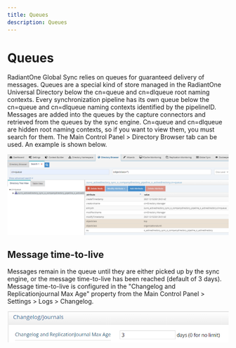 ```yaml
---
title: Queues
description: Queues
---
```


# Queues

RadiantOne Global Sync relies on queues for guaranteed delivery of messages. Queues are a special kind of store managed in the RadiantOne Universal Directory below the cn=queue and cn=dlqueue root naming contexts. Every synchronization pipeline has its own queue below the cn=queue and cn=dlqueue naming contexts identified by the pipelineID. Messages are added into the queues by the capture connectors and retrieved from the queues by the sync engine. Cn=queue and cn=dlqueue are hidden root naming contexts, so if you want to view them, you must search for them. The Main Control Panel > Directory Browser tab can be used. An example is shown below.

![The Directory Browser tab in the Main Control Panel with search results for "(objectclass=*)"](../media/image18.png)

## Message time-to-live

Messages remain in the queue until they are either picked up by the sync engine, or the message time-to-live has been reached (default of 3 days). Message time-to-live is configured in the "Changelog and Replicationjournal Max Age" property from the Main Control Panel > Settings > Logs > Changelog.

![Message Time-to-live Enforced by the Global Sync Queues](../media/image19.png)
